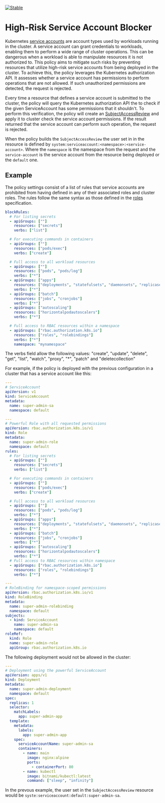 [![Stable](https://img.shields.io/badge/status-stable-brightgreen?style=for-the-badge)](https://github.com/kubewarden/community/blob/main/REPOSITORIES.md#stable)

# High-Risk Service Account Blocker

Kubernetes [service
accounts](https://kubernetes.io/docs/concepts/security/service-accounts/) are
account types used by workloads running in the cluster. A service account can
grant credentials to workloads, enabling them to perform a wide range of
cluster operations. This can be dangerous when a workload is able to manipulate
resources it is not authorized to. This policy aims to mitigate such risks by
preventing resources that utilize high-risk service accounts from being
deployed in the cluster. To achieve this, the policy leverages the Kubernetes
authorization API. It assesses whether a service account has permissions to
perform operations that are not allowed. If such unauthorized permissions are
detected, the request is rejected.

Every time a resource that defines a service account is submitted to the
cluster, the policy will query the Kubernetes authorization API the to check if
the given ServiceAccount has some permissions that it shouldn't. To perform
this verification, the policy will create an
[SubjectAccessReview](https://kubernetes.io/docs/reference/generated/kubernetes-api/v1.32/#subjectaccessreview-v1-authorization-k8s-io)
and apply it to cluster check the service account permissions. If the result
returned that the service account can perform such operation, the request is
rejected.

When the policy builds the `SubjectAccessReview` the user set in in the
resource is defined by `system:serviceaccount:<namespace>:<service-account>`.
Where the `namespace` is the namespace from the request and the
`service-account` is the service account from the resource being deployed or
the `default` one.

## Example

The policy settings consist of a list of rules that service accounts are
prohibited from having defined in any of their associated roles and cluster
roles. The rules follow the same syntax as those defined in the
[roles](https://kubernetes.io/docs/reference/generated/kubernetes-api/v1.32/#policyrule-v1-rbac-authorization-k8s-io)
specification.

```yaml
blockRules:
  # For listing secrets
  - apiGroups: [""]
    resources: ["secrets"]
    verbs: ["list"]

  # For executing commands in containers
  - apiGroups: [""]
    resources: ["pods/exec"]
    verbs: ["create"]

  # Full access to all workload resources
  - apiGroups: [""]
    resources: ["pods", "pods/log"]
    verbs: ["*"]
  - apiGroups: ["apps"]
    resources: ["deployments", "statefulsets", "daemonsets", "replicasets"]
    verbs: ["*"]
  - apiGroups: ["batch"]
    resources: ["jobs", "cronjobs"]
    verbs: ["*"]
  - apiGroups: ["autoscaling"]
    resources: ["horizontalpodautoscalers"]
    verbs: ["*"]

  # Full access to RBAC resources within a namespace
  - apiGroups: ["rbac.authorization.k8s.io"]
    resources: ["roles", "rolebindings"]
    verbs: ["*"]
    namespace: "mynamespace"
```

The verbs field allow the following values: "create", "update", "delete",
"get", "list", "watch", "proxy", "\*", "patch" and "deletecollection"

For example, if the policy is deployed with the previous configuration in a
cluster that has a service account like this:

```yaml
---
# ServiceAccount
apiVersion: v1
kind: ServiceAccount
metadata:
  name: super-admin-sa
  namespace: default

---
# Powerful Role with all requested permissions
apiVersion: rbac.authorization.k8s.io/v1
kind: Role
metadata:
  name: super-admin-role
  namespace: default
rules:
  # For listing secrets
  - apiGroups: [""]
    resources: ["secrets"]
    verbs: ["list"]

  # For executing commands in containers
  - apiGroups: [""]
    resources: ["pods/exec"]
    verbs: ["create"]

  # Full access to all workload resources
  - apiGroups: [""]
    resources: ["pods", "pods/log"]
    verbs: ["*"]
  - apiGroups: ["apps"]
    resources: ["deployments", "statefulsets", "daemonsets", "replicasets"]
    verbs: ["*"]
  - apiGroups: ["batch"]
    resources: ["jobs", "cronjobs"]
    verbs: ["*"]
  - apiGroups: ["autoscaling"]
    resources: ["horizontalpodautoscalers"]
    verbs: ["*"]
  # Full access to RBAC resources within namespace
  - apiGroups: ["rbac.authorization.k8s.io"]
    resources: ["roles", "rolebindings"]
    verbs: ["*"]

---
# RoleBinding for namespace-scoped permissions
apiVersion: rbac.authorization.k8s.io/v1
kind: RoleBinding
metadata:
  name: super-admin-rolebinding
  namespace: default
subjects:
  - kind: ServiceAccount
    name: super-admin-sa
    namespace: default
roleRef:
  kind: Role
  name: super-admin-role
  apiGroup: rbac.authorization.k8s.io
```

The following deployment would not be allowed in the cluster:

```yaml
---
# Deployment using the powerful ServiceAccount
apiVersion: apps/v1
kind: Deployment
metadata:
  name: super-admin-deployment
  namespace: default
spec:
  replicas: 1
  selector:
    matchLabels:
      app: super-admin-app
  template:
    metadata:
      labels:
        app: super-admin-app
    spec:
      serviceAccountName: super-admin-sa
      containers:
        - name: main
          image: nginx:alpine
          ports:
            - containerPort: 80
        - name: kubectl
          image: bitnami/kubectl:latest
          command: ["sleep", "infinity"]
```

In the prevous example, the user set in the `SubjectAccessReview` resource
would be `syste:serviceaccount:default:super-admin-sa`.

